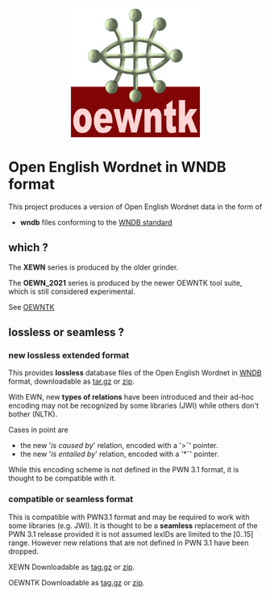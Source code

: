 <p align="center">
<img width="256" height="256" src="images/oewntk.png">
</p>

# Open English Wordnet in WNDB format

This project  produces a version of Open English Wordnet data in the form of

-  __wndb__ files conforming to the [WNDB standard](https://wordnet.princeton.edu/documentation/wndb5wn) 

## which ?

The **XEWN** series is produced by the older grinder.

The **OEWN_2021** series is produced by the newer OEWNTK tool suite, which is still considered experimental.

See [OEWNTK](https://github.com/oewntk)

## lossless or seamless ?

### new lossless extended format

This provides **lossless** database files of the Open English Wordnet in [WNDB](https://wordnet.princeton.edu/documentation/wndb5wn) format,  downloadable as  [tar.gz](https://x-englishwordnet.github.io/wndb/xewn.dict.tar.gz) or [zip](https://x-englishwordnet.github.io/wndb/xewn.zip).

With EWN, new **types of relations** have been introduced and their ad-hoc encoding may not be recognized by some libraries (JWI) while others don't bother (NLTK).

Cases in point are
- the new '*is caused by*' relation, encoded with a '&gt;&circ;' pointer.
- the new '*is entailed by*' relation, encoded with a '*&circ;' pointer.

While this encoding scheme is not defined in the PWN 3.1 format, it is thought to be compatible with it.

### compatible or seamless format

This is compatible with PWN3.1 format and may be required to work with some libraries (e.g. JWI). It is thought to be a **seamless** replacement of the PWN 3.1 release provided it is not assumed lexIDs are limited to the [0..15] range. However new relations that are not defined in PWN 3.1 have been dropped.

XEWN
Downloadable as  [tag.gz](https://x-englishwordnet.github.io/wndb/xewn_compat.dict.tar.gz) or  [zip](https://x-englishwordnet.github.io/wndb/xewn_compat.zip).

OEWNTK
Downloadable as  [tag.gz](https://x-englishwordnet.github.io/wndb/oewntk_compat.dict.tar.gz) or  [zip](https://x-englishwordnet.github.io/wndb/oewntk_compat.zip).
